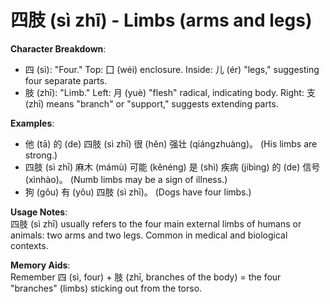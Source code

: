 # **四肢 (sì zhī) - Limbs (arms and legs)**

**Character Breakdown**:  
- 四 (sì): "Four." Top: 囗 (wéi) enclosure. Inside: 儿 (ér) "legs," suggesting four separate parts.  
- 肢 (zhī): "Limb." Left: 月 (yuè) "flesh" radical, indicating body. Right: 支 (zhī) means "branch" or "support," suggests extending parts.

**Examples**:  
- 他 (tā) 的 (de) 四肢 (sì zhī) 很 (hěn) 强壮 (qiángzhuàng)。 (His limbs are strong.)  
- 四肢 (sì zhī) 麻木 (mámù) 可能 (kěnéng) 是 (shì) 疾病 (jíbìng) 的 (de) 信号 (xìnhào)。 (Numb limbs may be a sign of illness.)  
- 狗 (gǒu) 有 (yǒu) 四肢 (sì zhī)。 (Dogs have four limbs.)

**Usage Notes**:  
四肢 (sì zhī) usually refers to the four main external limbs of humans or animals: two arms and two legs. Common in medical and biological contexts.

**Memory Aids**:  
Remember 四 (sì, four) + 肢 (zhī, branches of the body) = the four "branches" (limbs) sticking out from the torso.